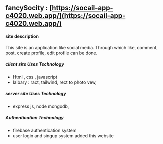 ## fancySocity :  [https://socail-app-c4020.web.app/](https://socail-app-c4020.web.app/)

#### site description
This site is an application like social media. Through which like, comment, post, create profile, edit profile can be done.
##### client site  Uses Technology
*  Html , css , javascript 
*  laibary : ract, tailwind, rect to photo vew, 
##### server site  Uses Technology
* express js, node mongodb, 
##### Authentication Technology
* firebase authentication system
* user login and singup system added this website